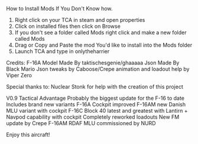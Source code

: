 How to Install Mods If You Don't Know how.
1) Right click on your TCA in steam and open properties
2) Click on installed files then click on Browse
3) If you don't see a folder called Mods right click and make a new folder called Mods
4) Drag or Copy and Paste the mod You'd like to install into the Mods folder
5) Launch TCA and type in onlytheharrier

Credits:
F-16A Model Made By taktischesgenie/ghaaaaa
Json Made By Black Mario
Json tweaks by Caboose/Crepe
animation and loadout help by Viper Zero

Special thanks to:
Nuclear Stonk for help with the creation of this project

V0.9 Tactical Advantage
Probably the biggest update for the F-16 to date
Includes brand new variants
F-16A Cockpit improved
F-16AM new Danish MLU variant with cockpit
F-16C Block 40 latest and greatest with Lantirn + Navpod capability with cockpit
Completely reworked loadouts
New FM update by Crepe
F-16AM RDAF MLU commissioned by NURD


Enjoy this aircraft!
